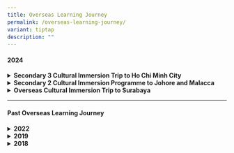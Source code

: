 ```yaml
---
title: Overseas Learning Journey
permalink: /overseas-learning-journey/
variant: tiptap
description: ""
---
```

<h4>2024</h4>
<div data-type="detailGroup" class="isomer-accordion isomer-accordion-white">
<details class="isomer-details">
<summary><strong>Secondary 3 Cultural Immersion Trip to Ho Chi Minh City</strong>
</summary>
<div data-type="detailsContent" class="isomer-details-content">
<p></p>
<h2><strong>Secondary 3 Cultural Immersion Trip to Ho Chi Minh City</strong></h2>
<div class="isomer-image-wrapper">
<img style="width: 100%" height="auto" width="100%" alt="" src="/images/Overseas Learning Journey/OLJ 2024/OLJ2024_HCM_1.jpg">
</div>
<p>A select group of Secondary 3 students had an exciting chance to visit
Ho Chi Minh City of Vietnam month. &nbsp;During the 4 days 3 nights trip,
there were many learning opportunities offered as they explored the old
city via a City Tour. Among some of the places that sparked interest were
the Reunification Palace, History Museum of Ho Chi Minh City, War Remnants
Museum and The Central Post Office where students basked in the rich cultural
heritage of the city and learnt more about their unique history.</p>
<p>&nbsp;</p>
<div class="isomer-image-wrapper">
<img style="width: 100%" height="auto" width="100%" alt="" src="/images/Overseas Learning Journey/OLJ 2024/OLJ2024_HoChiMinhCity_1.jpg">
</div>
<div class="isomer-image-wrapper">
<img style="width: 100%" height="auto" width="100%" alt="" src="/images/Overseas Learning Journey/OLJ 2024/OLJ2024_HoChiMinhCity_2.jpg">
</div>
<div class="isomer-image-wrapper">
<img style="width: 100%" height="auto" width="100%" alt="" src="/images/Overseas Learning Journey/OLJ 2024/OLJ2024_HoChiMinhCity_3.jpg">
</div>
<div class="isomer-image-wrapper">
<img style="width: 100%" height="auto" width="100%" alt="" src="/images/Overseas Learning Journey/OLJ 2024/OLJ2024_HoChiMinhCity_4.jpg">
</div>
<div class="isomer-image-wrapper">
<img style="width: 100%" height="auto" width="100%" alt="" src="/images/Overseas Learning Journey/OLJ 2024/OLJ2024_HoChiMinhCity_5.jpg">
</div>
<p></p>
<p>However, the highlight of the day was the visit to the Agriculture</p>
<p>Village where students participated in a farm-to-table dining experience
where they prepared their own lunch, something new for all of them. The
group also made time to visit and interact with children from the Masion
Chance Orphanage and Nguyen Gia Thieu Secondary School. There, students
not only exchanged performances to learn more about oneanother’s culture,
but also spent time taking part in group activities together, including
teaching common conversational English Language phrases to the children.</p>
<div class="isomer-image-wrapper">
<img style="width: 100%" height="auto" width="100%" alt="" src="/images/Overseas Learning Journey/OLJ 2024/OLJ2024_HoChiMinhCity_6.jpg">
</div>
<div class="isomer-image-wrapper">
<img style="width: 100%" height="auto" width="100%" alt="" src="/images/Overseas Learning Journey/OLJ 2024/OLJ2024_HoChiMinhCity_7.jpg">
</div>
<div class="isomer-image-wrapper">
<img style="width: 100%" height="auto" width="100%" alt="" src="/images/Overseas Learning Journey/OLJ 2024/OLJ2024_HoChiMinhCity_8.jpg">
</div>
<div class="isomer-image-wrapper">
<img style="width: 100%" height="auto" width="100%" alt="" src="/images/Overseas Learning Journey/OLJ 2024/OLJ2024_HoChiMinhCity_9.jpg">
</div>
<div class="isomer-image-wrapper">
<img style="width: 100%" height="auto" width="100%" alt="" src="/images/Overseas Learning Journey/OLJ 2024/OLJ2024_HoChiMinhCity_10.jpg">
</div>
<div class="isomer-image-wrapper">
<img style="width: 100%" height="auto" width="100%" alt="" src="/images/Overseas Learning Journey/OLJ 2024/OLJ2024_HoChiMinhCity_11.jpg">
</div>
<div class="isomer-image-wrapper">
<img style="width: 100%" height="auto" width="100%" alt="" src="/images/Overseas Learning Journey/OLJ 2024/OLJ2024_HoChiMinhCity_12.jpg">
</div>
<div class="isomer-image-wrapper">
<img style="width: 100%" height="auto" width="100%" alt="" src="/images/Overseas Learning Journey/OLJ 2024/OLJ2024_HoChiMinhCity_13.jpg">
</div>
<p></p>
<div class="isomer-image-wrapper">
<img style="width: 100%" height="auto" width="100%" alt="" src="/images/Overseas Learning Journey/OLJ 2024/OLJ2024_HoChiMinhCity_14.jpg">
</div>
<p></p>
<p>It was a meaningful and engaging overseas trip and an opportunity for
our students to develop cross-cultural skills through interaction with
local students.</p>
<p></p>
<p></p>
</div>
</details>
<details class="isomer-details">
<summary><strong>Secondary 2 Cultural Immersion Programme to Johore and Malacca</strong>
</summary>
<div data-type="detailsContent" class="isomer-details-content">
<p></p>
<h2><strong>Secondary 2 Cultural Immersion Programme to Johore and Malacca</strong></h2>
<p>The month of May was awaited with much anticipation and excitement by
our Secondary Two students. For most of the cohort, it marked the first
ever cross-border trip they would have with their teachers and classmates.
The 2 Days and 1 Night cultural immersion trip to Johore and Malacca, provided
the students with plenty of opportunities to learn about the historical
background as well as cultural and agricultural practices of Johore and
Malacca. During the trip, the students were given the chance to have close
interactions with students from a partner school where they participated
in cultural activities. This allowed students from both sides to understand
and appreciate the cultural differences and diversity between Singapore
and the Malaysian school curriculum and programmes.</p>
<p>During the trip, our students also visited a Johore farm (UK Farm) to
understand modern agricultural practices and better appreciate how our
food products are produced in the farm. In Malacca, students visited key
cultural sites such as A’Famosa, Dutch Square as well as a Baba and Nonya
museum to understand the historical and cultural evolution of Malacca,
making their Secondary One History lessons come alive. It was definitely
an unforgettable experience for our Secondary Two students.</p>
<div class="isomer-image-wrapper">
<img style="width: 100%" height="auto" width="100%" alt="" src="/images/Overseas Learning Journey/OLJ 2024/OLJ2024_JohoreMalacca_1.jpg">
</div>
<p></p>
<div class="isomer-image-wrapper">
<img style="width: 100%" height="auto" width="100%" alt="" src="/images/Overseas Learning Journey/OLJ 2024/OLJ2024_JohoreMalacca_2.jpg">
</div>
<div class="isomer-image-wrapper">
<img style="width: 100%" height="auto" width="100%" alt="" src="/images/Overseas Learning Journey/OLJ 2024/OLJ2024_JohoreMalacca_3.jpg">
</div>
<div class="isomer-image-wrapper">
<img style="width: 100%" height="auto" width="100%" alt="" src="/images/Overseas Learning Journey/OLJ 2024/OLJ2024_JohoreMalacca_4.jpg">
</div>
<div class="isomer-image-wrapper">
<img style="width: 100%" height="auto" width="100%" alt="" src="/images/Overseas Learning Journey/OLJ 2024/OLJ2024_JohoreMalacca_5.jpg">
</div>
<div class="isomer-image-wrapper">
<img style="width: 100%" height="auto" width="100%" alt="" src="/images/Overseas Learning Journey/OLJ 2024/OLJ2024_JohoreMalacca_6.jpg">
</div>
<div class="isomer-image-wrapper">
<img style="width: 100%" height="auto" width="100%" alt="" src="/images/Overseas Learning Journey/OLJ 2024/OLJ2024_JohoreMalacca_7.jpg">
</div>
<p></p>
</div>
</details>
<details class="isomer-details">
<summary><strong>Overseas Cultural Immersion Trip to Surabaya</strong>
</summary>
<div data-type="detailsContent" class="isomer-details-content">
<p></p>
<h2><strong>Overseas Cultural Immersion Trip to Surabaya</strong></h2>
<div class="isomer-image-wrapper">
<img style="width: 100%" height="auto" width="100%" alt="" src="/images/Overseas Learning Journey/OLJ 2024/OLJ2024_Surabaya_1.jpg">
</div>
<p>A fun fact that not many visitors know about Surabaya is that its moniker
is “city of heroes”. And this was indeed proven true when our Secondary
3 and 4 Regenites enjoyed a hero’s welcome and friendly hospitality during
their visit to Indonesia’s second largest metropolis. This has definitely
made our 4-day 3-night learning journey a memorable experience for our
students which will be remembered fondly for years to come.</p>
<div class="isomer-image-wrapper">
<img style="width: 100%" height="auto" width="100%" alt="" src="/images/Overseas Learning Journey/OLJ 2024/OLJ2024_Surabaya_2.jpg">
</div>
<p>During the trip, our 15 students and 4 teachers were immersed in a cultural
kaleidoscope. Through the visit to historical landmarks such as the Majapahit
Hotel and Heroes Monument, the group was able to take a step back into
history to understand Indonesia’s struggle for independence against the
Dutch. The visit to the Cheng Ho Mosque, the Blue Mosque and Hong Tiek
Hian Temple allowed our students to have a better understanding of the
rich cultural and religious tapestry that made up Surabaya and Indonesia’s
multicultural heritage.</p>
<p>The warmth of the city was only exceeded by the rapturous welcome from
our partner schools, SMPN 4 Surabaya and SMPK St Vincentius. Both schools
provided memorable insights into the Indonesian and East Javan cultures
and ways of life. During the visit to SMPN 4 Surabaya, our students were
meaningfully engaged in a series of cultural activities such as Karawitan,
Remo Traditional Dance, traditional games and Batik Painting and had the
opportunity of learning the Angklung during their visit to SMPK St Vincentius.</p>
<p></p>
<p>They also visited an orphanage and an Old Folks’ Home where students applied
what they had learnt in their Community Youth Leadership Programme to plan
a series of interaction activities to reach out to the elderly and the
children in Surabaya to be a positive influence and agent of change.</p>
<p></p>
<p>Through the varied activities during the trip, our students immersed themselves
and gained a deeper understanding and appreciation for the Indonesian culture.
Most importantly, they learnt what it means to be a student agent and changemaker
through their active planning for and participation in the trip.</p>
<div class="isomer-image-wrapper">
<img style="width: 100%" height="auto" width="100%" alt="" src="/images/Overseas Learning Journey/OLJ 2024/OLJ2024_Surabaya_3.jpg">
</div>
<div class="isomer-image-wrapper">
<img style="width: 100%" height="auto" width="100%" alt="" src="/images/Overseas Learning Journey/OLJ 2024/OLJ2024_Surabaya_4.jpg">
</div>
<div class="isomer-image-wrapper">
<img style="width: 100%" height="auto" width="100%" alt="" src="/images/Overseas Learning Journey/OLJ 2024/OLJ2024_Surabaya_5.jpg">
</div>
<div class="isomer-image-wrapper">
<img style="width: 100%" height="auto" width="100%" alt="" src="/images/Overseas Learning Journey/OLJ 2024/OLJ2024_Surabaya_6.jpg">
</div>
<div class="isomer-image-wrapper">
<img style="width: 100%" height="auto" width="100%" alt="" src="/images/Overseas Learning Journey/OLJ 2024/OLJ2024_Surabaya_7.jpg">
</div>
<div class="isomer-image-wrapper">
<img style="width: 100%" height="auto" width="100%" alt="" src="/images/Overseas Learning Journey/OLJ 2024/OLJ2024_Surabaya_8.jpg">
</div>
<div class="isomer-image-wrapper">
<img style="width: 100%" height="auto" width="100%" alt="" src="/images/Overseas Learning Journey/OLJ 2024/OLJ2024_Surabaya_9.jpg">
</div>
<div class="isomer-image-wrapper">
<img style="width: 100%" height="auto" width="100%" alt="" src="/images/Overseas Learning Journey/OLJ 2024/OLJ2024_Surabaya_10.jpg">
</div>
<div class="isomer-image-wrapper">
<img style="width: 100%" height="auto" width="100%" alt="" src="/images/Overseas Learning Journey/OLJ 2024/OLJ2024_Surabaya_11.jpg">
</div>
<div class="isomer-image-wrapper">
<img style="width: 100%" height="auto" width="100%" alt="" src="/images/Overseas Learning Journey/OLJ 2024/OLJ2024_Surabaya_12.jpg">
</div>
</div>
</details>
</div>
<hr>
<p></p>
<h4>Past Overseas Learning Journey</h4>
<div data-type="detailGroup" class="isomer-accordion isomer-accordion-white">
<details class="isomer-details">
<summary><strong>2022</strong>
</summary>
<div data-type="detailsContent" class="isomer-details-content">
<p></p>
<h4><strong>Visit by Delegates from the Embassy of the People’s Republic of China</strong></h4>
<p>On 22 July 2022, Regent Secondary School played host to a special group
of delegates: Education Counselor Mr Kang Kai, Minister Counselor Mr Zhou
Yu Yun, Second Secretary Mr Qiao Dan, and Mr Li Dian, Attache from the
Embassy of the People’s Republic of China.</p>
<p>After a warm welcome by our Principal, HOD/MTL Mr Phang Yuh Koon shared
more about our school’s implementation of the Character and Citizenship
Education (CCE) syllabus with the delegates. To gain more insight into
how CCE has impacted Regenites, our visitors engaged in a dialogue session
with 25 Secondary Three students who were proud to share their school experiences.
There was also a lively Q&amp;A session on issues pertaining to CCE with
our school’s Key Personnel.</p>
<p>At the end of the dialogue session, Mr Kang Kai was presented with a painting
of our school to commemorate this very special day.</p>
<p>As CCA is an integral part of students’ holistic development and where
many teachable moments in CCE may be gleaned, the delegates also embarked
on a school tour which featured our vibrant Uniformed Group, Sports, and
Performing Arts CCAs.</p>
<p>It was a truly fruitful visit, and we look forward to more enriching collaborations
with the Chinese Embassy as well as immersion programmes with our twinning
school in China!</p>
<p>2022年7月22日,&nbsp;励正中学热烈欢迎来自中国驻新加坡大使馆的康凯教育参赞、周余云公使衔参赞,&nbsp;乔丹二等秘书以及李典随员的到访。</p>
<p>我校校长迎接了贵宾们并致辞，母语部彭育坤主任向贵宾们分享了励正的品格道德与国民教育的教学与落实情况。为了进一步了解其内容,&nbsp;贵宾们也与我校的25名中三年级的学生们进行了交流与互动。学生们踊跃发言，分享了有关品格道德与国民教育的学习经历和感受。此外，校方管理层团队与来宾们进行了问与答环节，就有关德育教学展开了深入和细致的讨论。</p>
<p>交流与讨论环节后，校长献上了一幅励正校园的画作给康凯教育参赞，以纪念这次会面。</p>
<p>课程辅助活动是塑造学生良好品格、促进学生全面发展的一个重要元素，来宾们也参观了我校的制服团体、体育和表演艺术团体等课程辅助活动，并大加赞赏。</p>
<p>此次会面在友好欢愉的气氛中进行，双方都获益良多。励正中学期待与中国驻新加坡大使馆有更多的协作与交流机会，并期待接下来的浸濡计划能够顺利开展并取得圆满成功！</p>
<div class="isomer-image-wrapper">
<img style="width: 100%" height="auto" width="100%" alt="" src="/images/Overseas%20Learning%20Journey/OLJ%202022/OLJ2022_1.jpg">
</div>
<div class="isomer-image-wrapper">
<img style="width: 100%" height="auto" width="100%" alt="" src="/images/Overseas%20Learning%20Journey/OLJ%202022/OLJ2022_2.jpeg">
</div>
<div class="isomer-image-wrapper">
<img style="width: 100%" height="auto" width="100%" alt="" src="/images/Overseas%20Learning%20Journey/OLJ%202022/OLJ2022_3.jpg">
</div>
<div class="isomer-image-wrapper">
<img style="width: 100%" height="auto" width="100%" alt="" src="/images/Overseas%20Learning%20Journey/OLJ%202022/OLJ2022_4.jpeg">
</div>
<div class="isomer-image-wrapper">
<img style="width: 100%" height="auto" width="100%" alt="" src="/images/Overseas%20Learning%20Journey/OLJ%202022/OLJ2022_5.jpeg">
</div>
<div class="isomer-image-wrapper">
<img style="width: 100%" height="auto" width="100%" alt="" src="/images/Overseas%20Learning%20Journey/OLJ%202022/OLJ2022_6.jpeg">
</div>
<p></p>
</div>
</details>
<details class="isomer-details">
<summary><strong>2019</strong>
</summary>
<div data-type="detailsContent" class="isomer-details-content">
<p></p>
<div class="isomer-image-wrapper">
<img style="width: 100%" height="auto" width="100%" alt="" src="/images/Overseas%20Learning%20Journey/OLJ%202019/OLJ2019_Vietnam%20Infographics.jpg">
</div>
<p></p>
</div>
</details>
<details class="isomer-details">
<summary><strong>2018</strong>
</summary>
<div data-type="detailsContent" class="isomer-details-content">
<p></p>
<h3><strong>Xiamen, China</strong></h3>
<h4>5-9 November 2018</h4>
<p>The learning journey to Xiamen allowed our students to work together and
interact with youths from a different country. Not only did they get to
experience the lifestyle of the Chinese in Xiamen, they also appreciated
the history and culture of the places of interest visited.</p>
<p><strong>Day 1: Visit to Lianhua Middle School</strong>
</p>
<p><em>"At Lianhua Middle School, we learnt about the history of Xiamen, Min Nan proverbs and poetry. We had a great time interacting with the Chinese students as we performed songs &amp; dances for one another and we exchanged gifts too.” – Eng Guo An 3-5</em>
</p>
<div class="isomer-image-wrapper">
<img style="width: 100%" height="auto" width="100%" alt="" src="/images/Overseas%20Learning%20Journey/OLJ%202018/OLJ2018_XiamenDay1.jpg">
</div>
<p><strong>Day 2: Visit to Gulangyu Islet, Shuzhuang Garden and Pottery DIY</strong>
</p>
<p><em>“I was impressed by how well Shuzhuang Garden is maintained and has both Eastern &amp; Western elements to make it a scenic hit amongst tourists. As for our hands-on experience at pottery-making, I found the activity to be very therapeutic and relaxing. It taught us to be patient and to improve our level of concentration.” – Nadhirah 3-3</em>
</p>
<div class="isomer-image-wrapper">
<img style="width: 100%" height="auto" width="100%" alt="" src="/images/Overseas%20Learning%20Journey/OLJ%202018/OLJ2018_XiamenDay2.jpg">
</div>
<p><strong>Day 3: Hakka Earth Building “The Legend of Minnan” Show</strong>
</p>
<p><em>“Studying the architecture and history of Hakka earth building was truly an eye-opening experience for us. It is fascinating how the structure managed to defend its people from intruders. Later it was also a treat for our eyes to watch the ‘Legend of Minnan’ show. We were amazed by the 360-degree revolving stage and the use of 3-dimensional effects, with real actors and virtual scenes. ” – Manoj 3-1</em>
</p>
<div class="isomer-image-wrapper">
<img style="width: 100%" height="auto" width="100%" alt="" src="/images/Overseas%20Learning%20Journey/OLJ%202018/OLJ2018_XiamenDay3.jpg">
</div>
<p><strong>Day 4: Jimei School Village, Tan Kah Kee Museum</strong>
</p>
<p><em>“I truly admire Mr Tan Kah Kee for his contributions to education and the Chinese community. His great deeds have helped me understand how education can change the lives of people and we should treasure the opportunities we get to learn and explore. ” – Yi Ting 3-6</em>
</p>
<div class="isomer-image-wrapper">
<img style="width: 100%" height="auto" width="100%" alt="" src="/images/Overseas%20Learning%20Journey/OLJ%202018/OLJ2018_XiamenDay4.jpg">
</div>
<h3><strong>Kunming, China</strong></h3>
<h4>11-15 November 2018</h4>
<p>Our students were fascinated by the richness and vibrancy of the cultures
in Kunming. This learning journey provided great opportunities to our students
to learn from and work with youths from a diverse culture. The experience
definitely helped them to grow in confidence and independence.</p>
<p><strong>Day 1: Visiting Daguan Park, West Hill Scenic Spot</strong>
</p>
<p><em>“I enjoyed taking the sky lift and watching the spectacular view from high above. I was very nervous initially but managed to overcome my fear of heights. Truly, no venture no gain.” – Cervone, 3-8</em>
</p>
<div class="isomer-image-wrapper">
<img style="width: 100%" height="auto" width="100%" alt="" src="/images/Overseas%20Learning%20Journey/OLJ%202018/OLJ2018_KunmingDay1.jpg">
</div>
<p><strong>Day 2: School Visit To Kunming Xishan Experimental Middle School</strong>
</p>
<p><em>“My most memorable experience was our interaction with the Kunming students. They told many interesting stories about the school to us. In fact, they share the same school values of Respect, Empathy, Determination and Integrity, just like our school.” – Anders 3-8</em>
</p>
<div class="isomer-image-wrapper">
<img style="width: 100%" height="auto" width="100%" alt="" src="/images/Overseas%20Learning%20Journey/OLJ%202018/OLJ2018_KunmingDay2.jpg">
</div>
<p><strong>Day 3: Visiting Jiuxiang Karst Caves, Shilin (Stone Forest)</strong>
</p>
<p><em>“The most interesting activity would be the visit to the Caves and Stone Forest. They were an eye-opener and we were definitely awed by the imposing structures. We were able to see that natural phenomenon of rock formations from millions of years ago. Learning from books and internet can never compare to the rich and authentic learning that we were lucky enough to experience!” – Keagan 3-5 and Ron Jin 3-8</em>
</p>
<div class="isomer-image-wrapper">
<img style="width: 100%" height="auto" width="100%" alt="" src="/images/Overseas%20Learning%20Journey/OLJ%202018/OLJ2018_KunmingDay3.jpg">
</div>
<p><strong>Day 4: Visiting Yunnan Provincial Museum, Nationalities Village</strong>
</p>
<p><em>“Learning about the different Yunnan minorities and their unique traditions really amazed me. Diverse groups of people have all been living in harmony for ages despite their cultural differences. This reminded me very much of Singapore as it is similar to the way we seek to understand and live as one big community regardless of race, language or religion. ” – Shannon 3-5</em>
</p>
<div class="isomer-image-wrapper">
<img style="width: 100%" height="auto" width="100%" alt="" src="/images/Overseas%20Learning%20Journey/OLJ%202018/OLJ2018_KunmingDay4.jpg">
</div>
<h3><strong>Chiang Mai, Thailand</strong></h3>
<h4>5-9 November 2018</h4>
<p>The learning journey to Chiang Mai was an enriching experience for our
students as they gained insights into the impact of tourism and how natural
conservation is an integral part of the lives of the Thai. Our students
also returned with an appreciation for the educational opportunities they
have in Singapore.</p>
<p><strong>Day 1: School tour at Suanboonypatham Lamphun School, Cultural and Language Exchange with local Thai students</strong>
</p>
<p><em>“I was inspired by the warm and friendly nature of the Thai students. They patiently taught us the Thai language and were equally enthusiastic about learning our language. This trip showed me that communication is possible despite language barriers so long as we are willing to try and help each other along the way.” – Weng Yuan 3-6</em>
</p>
<div class="isomer-image-wrapper">
<img style="width: 100%" height="auto" width="100%" alt="" src="/images/Overseas%20Learning%20Journey/OLJ%202018/OLJ2018_ChiangMaiDay1.jpg">
</div>
<p><strong>Day 2: Trekking at Doi Inthanon National Park, Enjoying Nature and Having Fun at Wachirathan Waterfall</strong>
</p>
<p><em>“As a Geography student, the hike allowed me to experience first-hand the wonders of nature and ingrained in me the importance of environment conservation. This experience also helped to bond our group as we encouraged each other along the way and persevered to complete the trek.” – Hazirah 3-3</em>
</p>
<div class="isomer-image-wrapper">
<img style="width: 100%" height="auto" width="100%" alt="" src="/images/Overseas%20Learning%20Journey/OLJ%202018/OLJ2018_ChiangMaiDay2.jpg">
</div>
<p><strong>Day 3: Learning about Elephant Conservation and Making Poopoopaper, Visit to Long Neck Village and Umbrella Painting</strong>
</p>
<p><em>“I was given the chance to take part in activities that I have never experienced in Singapore such as the making of “Poopoopaper” from elephant dung and painting umbrellas. At first, I was afraid that I would not be able to paint my umbrella beautifully. However, through the activity, I grew in confidence as I put in my best effort to complete each given task.” – Sarah 3-7</em>
</p>
<div class="isomer-image-wrapper">
<img style="width: 100%" height="auto" width="100%" alt="" src="/images/Overseas%20Learning%20Journey/OLJ%202018/OLJ2018_ChiangMaiDay3.jpg">
</div>
<p><strong>Day 4: Cultural Orientation Tour to Chedi Luang Temple, Three-King Monument and City Moat</strong>
</p>
<p><em>“We were exposed to many aspects of the Thai culture which includes its traditional costumes, its language and the country’s charming history. I felt welcomed in all the places that we went to as we were always received with warmth and exuberance. This trip has been an enriching trip in terms of knowledge and experience.” – Asta 3-6</em>
</p>
<div class="isomer-image-wrapper">
<img style="width: 100%" height="auto" width="100%" alt="" src="/images/Overseas%20Learning%20Journey/OLJ%202018/OLJ2018_ChiangMaiDay4.jpg">
</div>
<h3><strong>Surabaya, Indonesia</strong></h3>
<h4>5-9 November 2018</h4>
<p><strong>Day 1: Visiting Submarine Museum, Places of Historical and Religious significance</strong>
</p>
<p><em>“I was very intrigued by the beauty of the temple which was built next to the sea. The view was simply spectacular. I also had the chance to learn about the history and significance of a Chinese temple in an Indonesian community.” – Raine Ng 3-7</em>
</p>
<div class="isomer-image-wrapper">
<img style="width: 100%" height="auto" width="100%" alt="" src="/images/Overseas%20Learning%20Journey/OLJ%202018/OLJ2018_SurabayaDay1.jpg">
</div>
<p><strong>Day 2: School Visit to SMA Petra 1</strong>
</p>
<p><em>“During the school visit, I made many new friends. I had the opportunity to learn the Indonesian mass dance and baking too. Perhaps when I return to Singapore I can bake Indonesian cookies for my family and friends.”– Syed Rusydi 3-6</em>
</p>
<div class="isomer-image-wrapper">
<img style="width: 100%" height="auto" width="100%" alt="" src="/images/Overseas%20Learning%20Journey/OLJ%202018/OLJ2018_SurabayaDay2.jpg">
</div>
<p><strong>Day 3: School Visit to SMK Negeri Surabaya, Catholic Vocational High School Mater Amabilis</strong>
</p>
<p><em>“I felt very excited when we were given the challenge to do batik painting and fishing. We also had the opportunity to showcase our talent in cooking and present our dishes. Cooking with my team members was fun and it helped to build my self-confidence too.” – Ying Teng 3-8</em>
</p>
<div class="isomer-image-wrapper">
<img style="width: 100%" height="auto" width="100%" alt="" src="/images/Overseas%20Learning%20Journey/OLJ%202018/OLJ2018_SurabayaDay3.jpg">
</div>
<p><strong>Day 4: Activities at Pandaan International Cultural Centre (PICC)</strong>
</p>
<p><em>“I enjoyed the trip to Pandaan International Cultural Centre because we had the chance to carry out activities that we normally don’t get to do in Singapore, like paddy harvesting. I had a memorable experience at PICC and was really mesmerized by the beautiful landscape that surrounded the centre.” – Johazrai, 3-7</em>
</p>
<div class="isomer-image-wrapper">
<img style="width: 100%" height="auto" width="100%" alt="" src="/images/Overseas%20Learning%20Journey/OLJ%202018/OLJ2018_SurabayaDay4.jpg">
</div>
<p></p>
</div>
</details>
</div>
<p></p>
<p></p>